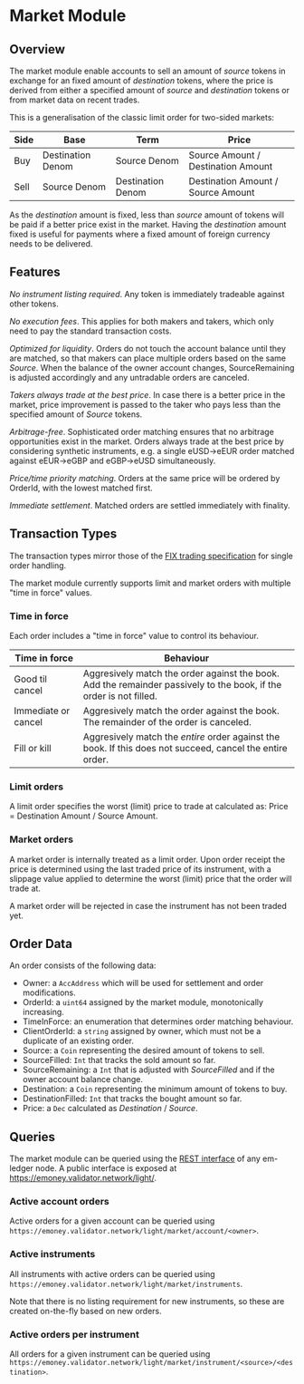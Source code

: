 # Market Module

## Overview

The market module enable accounts to sell an amount of *source* tokens in exchange for an fixed amount of *destination* tokens, where the price is derived from either a specified amount of *source* and *destination* tokens or from market data on recent trades.

This is a generalisation of the classic limit order for two-sided markets:

| Side | Base | Term | Price |
|------|------|------|-------|
| Buy  | Destination Denom | Source Denom | Source Amount / Destination Amount |
| Sell | Source Denom | Destination Denom | Destination Amount / Source Amount |

As the *destination* amount is fixed, less than *source* amount of tokens will be paid if a better price exist in the market. Having the *destination* amount fixed is useful for payments where a fixed amount of foreign currency needs to be delivered.

## Features

*No instrument listing required*. Any token is immediately tradeable against other tokens.

*No execution fees*. This applies for both makers and takers, which only need to pay the standard transaction costs.

*Optimized for liquidity*. Orders do not touch the account balance until they are matched, so that makers can place multiple orders based on the same *Source*.
When the balance of the owner account changes, SourceRemaining is adjusted accordingly and any untradable orders are canceled. 

*Takers always trade at the best price*. In case there is a better price in the market, price improvement is passed to the taker who pays less than the specified amount of *Source* tokens.

*Arbitrage-free*. Sophisticated order matching ensures that no arbitrage opportunities exist in the market. Orders always trade at the best price by considering synthetic instruments, e.g. a single eUSD->eEUR order matched against eEUR->eGBP and eGBP->eUSD simultaneously.

*Price/time priority matching*. Orders at the same price will be ordered by OrderId, with the lowest matched first.  

*Immediate settlement*. Matched orders are settled immediately with finality.

## Transaction Types

The transaction types mirror those of the [FIX trading specification](https://www.fixtrading.org/online-specification/business-area-trade/) for single order handling.

The market module currently supports limit and market orders with multiple "time in force" values.

### Time in force

Each order includes a "time in force" value to control its behaviour. 
 
 | Time in force | Behaviour |
 |------|------|
 | Good til cancel  | Aggresively match the order against the book. Add the remainder passively to the book, if the order is not filled.  | 
 | Immediate or cancel | Aggresively match the order against the book. The remainder of the order is canceled. | 
 | Fill or kill | Aggresively match the *entire* order against the book. If this does not succeed, cancel the entire order. |

### Limit orders

A limit order specifies the worst (limit) price to trade at calculated as: Price = Destination Amount / Source Amount.

### Market orders

A market order is internally treated as a limit order. Upon order receipt the price is determined using the last traded price of its instrument, with a slippage value applied to determine the worst (limit) price that the order will trade at.

A market order will be rejected in case the instrument has not been traded yet. 

## Order Data

An order consists of the following data:

* Owner: a `AccAddress` which will be used for settlement and order modifications.
* OrderId: a `uint64` assigned by the market module, monotonically increasing.
* TimeInForce: an enumeration that determines order matching behaviour.
* ClientOrderId: a `string` assigned by owner, which must not be a duplicate of an existing order.
* Source: a `Coin` representing the desired amount of tokens to sell.
* SourceFilled: `Int` that tracks the sold amount so far.
* SourceRemaining: a `Int` that is adjusted with *SourceFilled* and if the owner account balance change.
* Destination: a `Coin` representing the minimum amount of tokens to buy.
* DestinationFilled: `Int` that tracks the bought amount so far.
* Price: a `Dec` calculated as *Destination* / *Source*.

## Queries

The market module can be queried using the [REST interface](https://cosmos.network/rpc/) of any em-ledger node.
A public interface is exposed at https://emoney.validator.network/light/.

### Active account orders

Active orders for a given account can be queried using `https://emoney.validator.network/light/market/account/<owner>`.

### Active instruments

All instruments with active orders can be queried using `https://emoney.validator.network/light/market/instruments`.

Note that there is no listing requirement for new instruments, so these are created on-the-fly based on new orders.

### Active orders per instrument

All orders for a given instrument can be queried using `https://emoney.validator.network/light/market/instrument/<source>/<destination>`.
